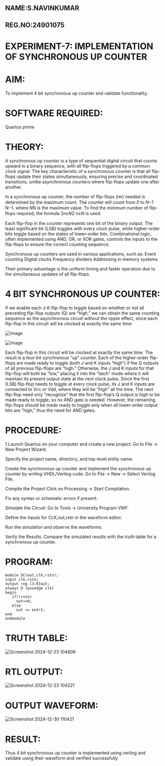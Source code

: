 ## NAME:S.NAVINKUMAR
## REG.NO:24901075
# EXPERIMENT-7: IMPLEMENTATION OF SYNCHRONOUS UP COUNTER

# AIM:

To implement 4 bit synchronous up counter and validate functionality.

# SOFTWARE REQUIRED:

Quartus prime

# THEORY:

A synchronous up counter is a type of sequential digital circuit that counts upward in a binary sequence, with all flip-flops triggered by a common clock signal. The key characteristic of a synchronous counter is that all flip-flops update their states simultaneously, ensuring precise and coordinated transitions, unlike asynchronous counters where flip-flops update one after another.

In a synchronous up counter, the number of flip-flops (𝑛n) needed is determined by the maximum count. The counter will count from 0 to 𝑁−1
N−1, where 𝑁N is the maximum value. To find the minimum number of flip-flops required, the formula 2𝑛≥𝑁2 n≥N is used.

Each flip-flop in the counter represents one bit of the binary output. The least significant bit (LSB) toggles with every clock pulse, while higher-order bits toggle based on the states of lower-order bits. Combinational logic, often implemented using AND, OR, or XOR gates, controls the inputs to the flip-flops to ensure the correct counting sequence.

Synchronous up counters are used in various applications, such as:
Event counting
Digital clocks
Frequency dividers
Addressing in memory systems

Their primary advantage is the uniform timing and faster operation due to the simultaneous updates of all flip-flops.

# 4 BIT SYNCHRONOUS UP COUNTER:

If we enable each J-K flip-flop to toggle based on whether or not all preceding flip-flop outputs (Q) are “high,” we can obtain the same counting sequence as the asynchronous circuit without the ripple effect, since each flip-flop in this circuit will be clocked at exactly the same time:

![image](https://github.com/naavaneetha/SYNCHRONOUS-UP-COUNTER/assets/154305477/d5db3fa0-e413-404c-b80e-b2f39d82e7e8)


![image](https://github.com/naavaneetha/SYNCHRONOUS-UP-COUNTER/assets/154305477/52cb61eb-d04b-442d-810c-31185a68410b)

Each flip-flop in this circuit will be clocked at exactly the same time.
The result is a four-bit synchronous “up” counter. Each of the higher-order flip-flops are made ready to toggle (both J and K inputs “high”) if the Q outputs of all previous flip-flops are “high.”
Otherwise, the J and K inputs for that flip-flop will both be “low,” placing it into the “latch” mode where it will maintain its present output state at the next clock pulse.
Since the first (LSB) flip-flop needs to toggle at every clock pulse, its J and K inputs are connected to Vcc or Vdd, where they will be “high” all the time.
The next flip-flop need only “recognize” that the first flip-flop’s Q output is high to be made ready to toggle, so no AND gate is needed.
However, the remaining flip-flops should be made ready to toggle only when all lower-order output bits are “high,” thus the need for AND gates.

# PROCEDURE:

1.Launch Quartus on your computer and create a new project:
Go to File → New Project Wizard.

Specify the project name, directory, and top-level entity name.

Create the synchronous up counter and implement the synchronous up counter by writing VHDL/Verilog code.
Go to File → New → Select Verilog File.

Compile the Project
Click on Processing → Start Compilation.

Fix any syntax or schematic errors if present.

Simulate the Circuit:
Go to Tools → University Program VWF.

Define the inputs for CLK,out,rstn in the waveform editor.

Run the simulation and observe the waveforms.

Verify the Results.
Compare the simulated results with the truth table for a synchronous up counter.

# PROGRAM: 
~~~
module SC(out,clk,rstn);
input clk,rstn;
output reg [3:0]out;
always @ (posedge clk)
begin
   if(!rstn)
     out<=0;
   else 
     out <= out+1;
end
endmodule
~~~

# TRUTH TABLE:

![Screenshot 2024-12-23 104806](https://github.com/user-attachments/assets/9a3abc99-9c4d-4613-a4da-56c15dc061e3)

# RTL OUTPUT:

![Screenshot 2024-12-23 104221](https://github.com/user-attachments/assets/9e33df29-6fd0-4dff-81ee-8984dd051f5f)

# OUTPUT WAVEFORM:

![Screenshot 2024-12-30 110421](https://github.com/user-attachments/assets/31d8a5ef-2138-444d-a14c-da8953843a18)

# RESULT:

Thus 4 bit synchronous up counter is implemented using verilog and validate using their waveform and verified successfully
